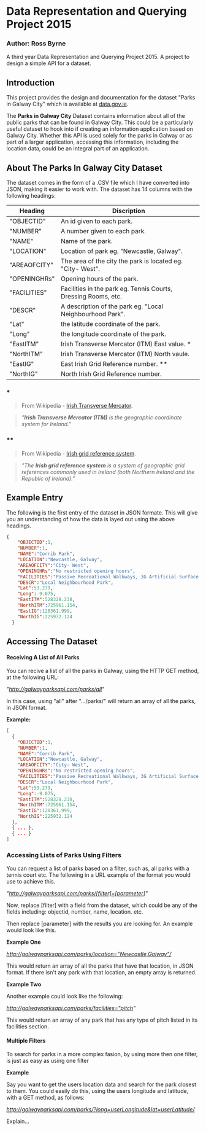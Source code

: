 # Data Representation and Querying Project 2015
### Author: Ross Byrne
A third year Data Representation and Querying Project 2015. A project to design a simple API for a dataset.

## Introduction
This project provides the design and documentation for the dataset "Parks in Galway City" which is available at [data.gov.ie](http://data.gov.ie).

The **Parks in Galway City** Dataset contains information about all of the public parks that can be found in Galway City. This could be a particularly useful dataset to hook into if creating an information application based on Galway City. Whether this API is used solely for the parks in Galway or as part of a larger application, accessing this information, including the location data, could be an integral part of an application. 

## About The Parks In Galway City Dataset
The dataset comes in the form of a .CSV file which I have converted  into JSON, making it easier to work with.
The dataset has 14 columns with the following headings:

Heading | Discription  
---------|-----------
"OBJECTID" | An id given to each park. 
"NUMBER" | A number given to each park.
"NAME" | Name of the park.
"LOCATION" | Location of park eg. "Newcastle, Galway".
"AREAOFCITY" | The area of the city the park is located eg. "City- West".
"OPENINGHRs" | Opening hours of the park.
"FACILITIES" | Facilities in the park eg. Tennis Courts, Dressing Rooms, etc.
"DESCR" | A description of the park eg. "Local Neighbourhood Park".
"Lat" | the latitude coordinate of the park.
"Long" | the longitude coordinate of the park.
"EastITM" | Irish Transverse Mercator (ITM) East value. *
"NorthITM" | Irish Transverse Mercator (ITM) North vaule.
"EastIG" | East Irish Grid Reference number. **
"NorthIG" | North Irish Grid Reference number.

### * 
> From Wikipedia - [Irish Transverse Mercator](https://en.wikipedia.org/wiki/Irish_Transverse_Mercator).

> _"**Irish Transverse Mercator (ITM)** is the geographic coordinate system for Ireland."_

### **
> From Wikipedia - [Irish grid reference system](https://en.wikipedia.org/wiki/Irish_grid_reference_system).

> _"The **Irish grid reference system** is a system of geographic grid references commonly used in Ireland (both Northern Ireland and the Republic of Ireland)."_

## Example Entry
The following is the first entry of the dataset in JSON formate. This will give you an understanding of how the data is layed out using the above headings.

```json
{
    "OBJECTID":1,
    "NUMBER":1,
    "NAME":"Corrib Park",
    "LOCATION":"Newcastle, Galway",
    "AREAOFCITY":"City- West",
    "OPENINGHRs":"No restricted opening hours",
    "FACILITIES":"Passive Recreational Walkways, 3G Artificial Surface Pitch, Multi- Use Games Area(MUGA), Planting areas with flowers, sh",
    "DESCR":"Local Neighbourhood Park",
    "Lat":53.279,
    "Long":-9.075,
    "EastITM":528328.238,
    "NorthITM":725961.154,
    "EastIG":128361.999,
    "NorthIG":225932.124
  }
  ```

## Accessing The Dataset
#### Receiving A List of All Parks
You can recive a list of all the parks in Galway, using the HTTP GET method, at the following URL:

*"http://galwayparksapi.com/parks/all"*

In this case, using "all" after ".../parks/" will return an array of all the parks, in JSON format.

**Example:**
```json
[
  {
    "OBJECTID":1,
    "NUMBER":1,
    "NAME":"Corrib Park",
    "LOCATION":"Newcastle, Galway",
    "AREAOFCITY":"City- West",
    "OPENINGHRs":"No restricted opening hours",
    "FACILITIES":"Passive Recreational Walkways, 3G Artificial Surface Pitch, Multi- Use Games Area(MUGA), Planting areas with flowers, sh",
    "DESCR":"Local Neighbourhood Park",
    "Lat":53.279,
    "Long":-9.075,
    "EastITM":528328.238,
    "NorthITM":725961.154,
    "EastIG":128361.999,
    "NorthIG":225932.124
  },
  { ... },
  { ... }
]
```

### Accessing Lists of Parks Using Filters
You can request a list of parks based on a filter, such as, all parks with a tennis court etc.
The following in a URL example of the format you would use to achieve this.

*"http://galwayparksapi.com/parks/[filter]=[parameter]"*

Now, replace [filter] with a field from the dataset, which could be any of the fields including: objectid, number, name, location. etc.

Then replace [parameter] with the results you are looking for. An example would look like this.

**Example One**

*http://galwayparksapi.com/parks/location="Newcastle,Galway"/*

This would return an array of all the parks that have that location, in JSON format.
If there isn't any park with that location, an empty array is returned.

**Example Two**

Another example could look like the following:

*http://galwayparksapi.com/parks/facilities="pitch"*

This would return an array of any park that has any type of pitch listed in its facilities section.

#### Multiple Filters
To search for parks in a more complex fasion, by using more then one filter, is just as easy as using one filter

**Example**

Say you want to get the users location data and search for the park closest to them. You could easily do this, using the users longitude and latitude, with a GET method, as follows:

*http://galwayparksapi.com/parks/?long=userLongitude&lat=userLatitude/*

Explain...
